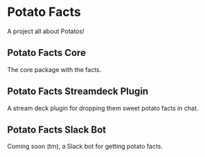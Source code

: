 # Potato Facts
A project all about Potatos!

## Potato Facts Core
The core package with the facts.

## Potato Facts Streamdeck Plugin
A stream deck plugin for dropping them sweet potato facts in chat.

## Potato Facts Slack Bot
Coming soon (tm), a Slack bot for getting potato facts.